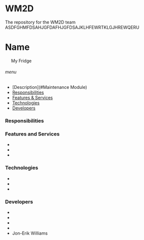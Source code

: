 # WM2D
The repository for the WM2D team
ASDFGHMFDSAHJGFDAFHJGFDSAJKLHFEWRTKLGJHREWQERU

# Name 
&nbsp;&nbsp;&nbsp;&nbsp; My Fridge 




###### menu
- [Description](#Maintenance Module)
- [Responsibilities](#responsibilities)
- [Features & Services](#features-and-services)
- [Technologies](#technologies)
- [Developers](#developers)


### Responsibilities



### Features and Services
-
-	
-


### Technologies
-
-
-



### Developers

- 
-
-
-
- Jon-Erik Williams
